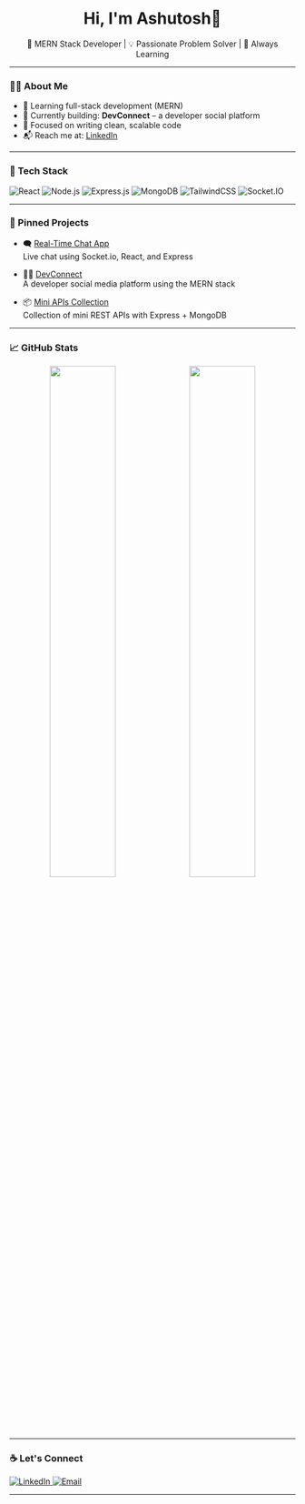 <h1 align="center">Hi, I'm Ashutosh👋</h1>
<p align="center">
  🚀 MERN Stack Developer | 💡 Passionate Problem Solver | 🌱 Always Learning
</p>

---

### 👨‍💻 About Me

- 🧠 Learning full-stack development (MERN)
- 🔨 Currently building: **DevConnect** – a developer social platform
- 🎯 Focused on writing clean, scalable code
- 📬 Reach me at: [LinkedIn](https://linkedin.com/in/ashutosh-moharana)

---

### 🚀 Tech Stack

![React](https://img.shields.io/badge/-React-61DAFB?style=flat-square&logo=react&logoColor=black)
![Node.js](https://img.shields.io/badge/-Node.js-339933?style=flat-square&logo=nodedotjs&logoColor=white)
![Express.js](https://img.shields.io/badge/-Express-black?style=flat-square&logo=express&logoColor=white)
![MongoDB](https://img.shields.io/badge/-MongoDB-47A248?style=flat-square&logo=mongodb&logoColor=white)
![TailwindCSS](https://img.shields.io/badge/-TailwindCSS-38B2AC?style=flat-square&logo=tailwind-css&logoColor=white)
![Socket.IO](https://img.shields.io/badge/-Socket.IO-010101?style=flat-square&logo=socket.io&logoColor=white)

---

### 📌 Pinned Projects

- 🗨️ [Real-Time Chat App](https://github.com/ashutosh-moharana/realtime-chat)  
  Live chat using Socket.io, React, and Express

- 🧑‍💻 [DevConnect](https://github.com/ashutosh-moharana/devconnect)  
  A developer social media platform using the MERN stack

- 📦 [Mini APIs Collection](https://github.com/ashutosh-moharana/mini-apis)  
  Collection of mini REST APIs with Express + MongoDB

---

### 📈 GitHub Stats

<p align="center">
  <img src="https://github-readme-stats.vercel.app/api?username=ashutosh-moharana&show_icons=true&theme=tokyonight" width="48%" />
  <img src="https://github-readme-streak-stats.herokuapp.com?user=ashutosh-moharana&theme=tokyonight" width="48%" />
</p>

---

### ☕ Let's Connect

<a href="https://linkedin.com/in/ashutosh-moharana" target="_blank">
  <img alt="LinkedIn" src="https://img.shields.io/badge/LinkedIn-blue?style=flat-square&logo=linkedin">
</a>
<a href="mailto:youremail@example.com">
  <img alt="Email" src="https://img.shields.io/badge/Gmail-red?style=flat-square&logo=gmail&logoColor=white">
</a>

---
